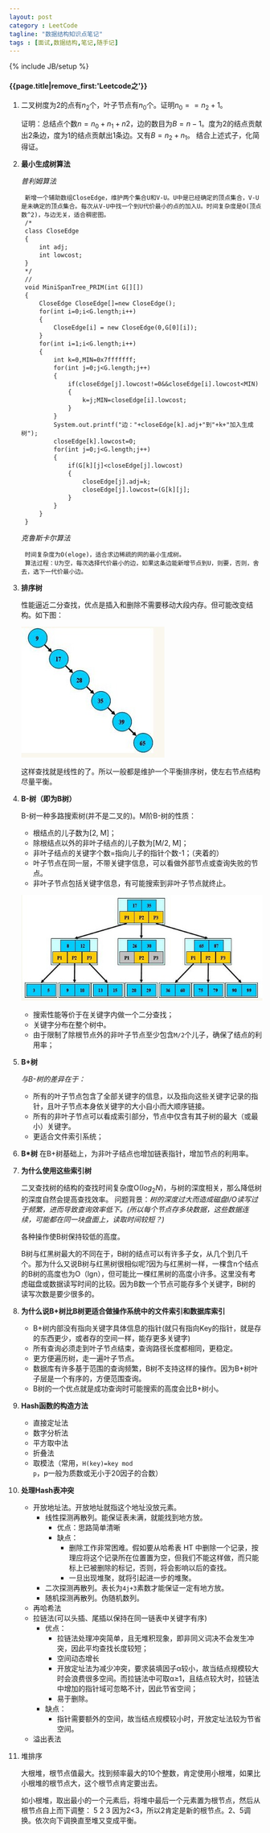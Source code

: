 ```yaml
---
layout: post
category : LeetCode
tagline: "数据结构知识点笔记"
tags : [面试,数据结构,笔记,随手记]
---
```

{% include JB/setup %}

<h4>{{page.title|remove_first:'Leetcode之'}}</h4>

1. 二叉树度为2的点有$n_2$个，叶子节点有$n_0$个。证明$n_0==n_2+1$。

	证明：总结点个数$n=n_0+n_1+n2$，边的数目为$B=n-1$。度为2的结点贡献出2条边，度为1的结点贡献出1条边。又有$B=n_2+n_1$。
	结合上述式子，化简得证。

2. **最小生成树算法**
	
	*普利姆算法*
	
		新增一个辅助数组CloseEdge，维护两个集合U和V-U。U中是已经确定的顶点集合，V-U是未确定的顶点集合。每次从V-U中找一个到U代价最小的点的加入U。时间复杂度是O(顶点数^2)，与边无关，适合稠密图。
		/*
		class CloseEdge
		{
			int adj;
			int lowcost;
		}
		*/
		//
		void MiniSpanTree_PRIM(int G[][])
		{
			CloseEdge CloseEdge[]=new CloseEdge();
			for(int i=0;i<G.length;i++)
			{
				CloseEdge[i] = new CloseEdge(0,G[0][i]);
			}
			for(int i=1;i<G.length;i++)
			{
				int k=0,MIN=0x7fffffff;
				for(int j=0;j<G.length;j++)
				{
					if(closeEdge[j].lowcost!=0&&closeEdge[i].lowcost<MIN)
					{
						k=j;MIN=closeEdge[i].lowcost;
					}
				}
				System.out.printf("边："+closeEdge[k].adj+"到"+k+"加入生成树");
				closeEdge[k].lowcost=0;
				for(int j=0;j<G.length;j++)
				{
					if(G[k][j]<closeEdge[j].lowcost)
					{
						closeEdge[j].adj=k;
						closeEdge[j].lowcost=(G[k][j];
					}
				}
			}
		}

	*克鲁斯卡尔算法*
	
		时间复杂度为O(eloge)，适合求边稀疏的网的最小生成树。
		算法过程：U为空，每次选择代价最小的边，如果这条边能新增节点到U，则要，否则，舍去，选下一代价最小边。

3. **排序树**

	性能逼近二分查找，优点是插入和删除不需要移动大段内存。但可能改变结构。如下图：
	
	![一种B树](/img/1.jpg)
	
	这样查找就是线性的了。所以一般都是维护一个平衡排序树，使左右节点结构尽量平衡。
	
3. **B-树（即为B树）**
	
	B-树一种多路搜索树(并不是二叉的)。M阶B-树的性质：

	* 根结点的儿子数为[2, M]；
	* 除根结点以外的非叶子结点的儿子数为[M/2, M]；
	* 非叶子结点的关键字个数=指向儿子的指针个数-1；（夹着的）
	* 叶子节点在同一层，不带关键字信息，可以看做外部节点或查询失败的节点。
	* 非叶子节点包括关键字信息，有可能搜索到非叶子节点就终止。
	
	![一个B-树](\img\2.jpg)

	* 搜索性能等价于在关键字内做一个二分查找；
	* 关键字分布在整个树中。
	* 由于限制了除根节点外的非叶子节点至少包含`M/2`个儿子，确保了结点的利用率；

4. **B+树**
	
	*与B-树的差异在于：*
		
	* 所有的叶子节点包含了全部关键字的信息，以及指向这些关键字记录的指针，且叶子节点本身依关键字的大小自小而大顺序链接。
	* 所有的非叶子节点可以看成索引部分，节点中仅含有其子树的最大（或最小）关键字。
	* 更适合文件索引系统；

5. **B\*树**
	在B+树基础上，为非叶子结点也增加链表指针，增加节点的利用率。

6. **为什么使用这些索引树**

	二叉查找树的结构的查找时间复杂度O($log_2N$)，与树的深度相关，那么降低树的深度自然会提高查找效率。
	问题背景：*树的深度过大而造成磁盘I/O读写过于频繁，进而导致查询效率低下。(所以每个节点存多块数据，这些数据连续，可能都在同一块盘面上，读取时间较短？)*

	各种操作使B树保持较低的高度。

 	B树与红黑树最大的不同在于，B树的结点可以有许多子女，从几个到几千个。那为什么又说B树与红黑树很相似呢?因为与红黑树一样，一棵含n个结点的B树的高度也为O（lgn），但可能比一棵红黑树的高度小许多。这里没有考虑磁盘或数据读写时间的比较。因为B数一个节点可能存多个关键字，B树的读写次数是要少很多的。

7. **为什么说B+树比B树更适合做操作系统中的文件索引和数据库索引**

	* B+树内部没有指向关键字具体信息的指针(就只有指向Key的指针，就是存的东西更少，或者存的空间一样，能存更多关键字)
	* 所有查询必须走到叶子节点结束，查询路径长度都相同，更稳定。
	* 更方便遍历树，走一遍叶子节点。
	* 数据库有许多基于范围的查询频繁，B树不支持这样的操作。因为B+树叶子层是一个有序的，方便范围查询。
	* B树的一个优点就是成功查询时可能搜索的高度会比B+树小。
	
8. **Hash函数的构造方法**

	* 直接定址法
	* 数字分析法
	* 平方取中法
	* 折叠法
	* 取模法（常用，`H(key)=key mod p`，p一般为质数或无小于20因子的合数）

9. **处理Hash表冲突**

	* 开放地址法。开放地址就指这个地址没放元素。
		* 线性探测再散列。能保证表未满，就能找到地方放。
			* 优点：思路简单清晰
			* 缺点：
				* 删除工作非常困难。假如要从哈希表 HT 中删除一个记录，按理应将这个记录所在位置置为空，但我们不能这样做，而只能标上已被删除的标记，否则，将会影响以后的查找。
				* 一旦出现堆聚，就将引起进一步的堆聚。
		* 二次探测再散列。表长为`4j+3`素数才能保证一定有地方放。
		* 随机探测再散列。伪随机数列。
	* 再哈希法
	* 拉链法(可以头插、尾插以保持在同一链表中关键字有序)
		* 优点：
			* 拉链法处理冲突简单，且无堆积现象，即非同义词决不会发生冲突，因此平均查找长度较短；
			* 空间动态增长
			* 开放定址法为减少冲突，要求装填因子α较小，故当结点规模较大时会浪费很多空间。而拉链法中可取α≥1，且结点较大时，拉链法中增加的指针域可忽略不计，因此节省空间；
			* 易于删除。
		* 缺点：
			* 指针需要额外的空间，故当结点规模较小时，开放定址法较为节省空间。
	* 溢出表法

10. 堆排序

	大根堆，根节点值最大。找到频率最大的10个整数，肯定使用小根堆，如果比小根堆的根节点大，这个根节点肯定要出去。

	如小根堆，取出最小的一个元素后，将堆中最后一个元素置为根节点，然后从根节点自上而下调整：
	5
   2 3  因为2<3，所以2肯定是新的根节点。2、5调换。依次向下调换直至堆又变成平衡。
